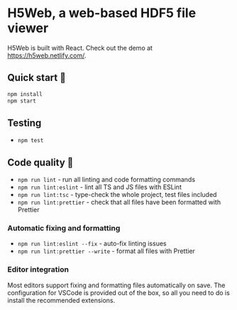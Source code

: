 # H5Web, a web-based HDF5 file viewer

H5Web is built with React. Check out the demo at https://h5web.netlify.com/.

## Quick start 🚀

```bash
npm install
npm start
```

## Testing

- `npm test`

## Code quality 🔎

- `npm run lint` - run all linting and code formatting commands
- `npm run lint:eslint` - lint all TS and JS files with ESLint
- `npm run lint:tsc` - type-check the whole project, test files included
- `npm run lint:prettier` - check that all files have been formatted with Prettier

### Automatic fixing and formatting

- `npm run lint:eslint --fix` - auto-fix linting issues
- `npm run lint:prettier --write` - format all files with Prettier

### Editor integration

Most editors support fixing and formatting files automatically on save. The configuration for VSCode is provided out of
the box, so all you need to do is install the recommended extensions.
